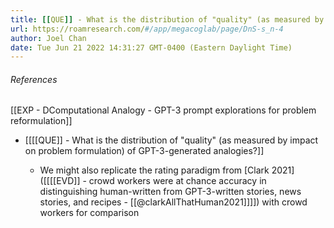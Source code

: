 ```yaml
---
title: [[QUE]] - What is the distribution of "quality" (as measured by impact on problem formulation) of GPT-3-generated analogies?
url: https://roamresearch.com/#/app/megacoglab/page/DnS-s_n-4
author: Joel Chan
date: Tue Jun 21 2022 14:31:27 GMT-0400 (Eastern Daylight Time)
---
```




###### References

[[EXP - DComputational Analogy - GPT-3 prompt explorations for problem reformulation]]

- [[[[QUE]] - What is the distribution of "quality" (as measured by impact on problem formulation) of GPT-3-generated analogies?]]

    - We might also replicate the rating paradigm from [Clark 2021]([[[[EVD]] - crowd workers were at chance accuracy in distinguishing human-written from GPT-3-written stories, news stories, and recipes - [[@clarkAllThatHuman2021]]]]) with crowd workers for comparison
